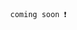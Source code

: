 







         
            
            
            
            
            
            
            coming soon ❗️

